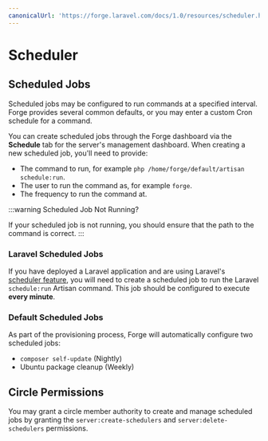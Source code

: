 ```yaml
---
canonicalUrl: 'https://forge.laravel.com/docs/1.0/resources/scheduler.html'
---
```

# Scheduler

## Scheduled Jobs

Scheduled jobs may be configured to run commands at a specified interval. Forge provides several common defaults, or you may enter a custom Cron schedule for a command.

You can create scheduled jobs through the Forge dashboard via the **Schedule** tab for the server's management dashboard. When creating a new scheduled job, you'll need to provide:

- The command to run, for example `php /home/forge/default/artisan schedule:run`.
- The user to run the command as, for example `forge`.
- The frequency to run the command at.

:::warning Scheduled Job Not Running?

If your scheduled job is not running, you should ensure that the path to the command is correct.
:::

### Laravel Scheduled Jobs

If you have deployed a Laravel application and are using Laravel's [scheduler feature](https://laravel.com/docs/scheduling), you will need to create a scheduled job to run the Laravel `schedule:run` Artisan command. This job should be configured to execute **every minute**.

### Default Scheduled Jobs

As part of the provisioning process, Forge will automatically configure two scheduled jobs:

- `composer self-update` (Nightly)
- Ubuntu package cleanup (Weekly)

## Circle Permissions

You may grant a circle member authority to create and manage scheduled jobs by granting the `server:create-schedulers` and `server:delete-schedulers` permissions.
